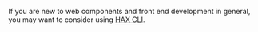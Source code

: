 <p>If you are new to web components and front end development in general, you may want to consider using <a href="https://github.com/haxtheweb/create">HAX CLI</a>.</p>
<code-sample>
<template>
npm init @haxtheweb
</template>
</code-sample>
